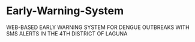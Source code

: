 # Early-Warning-System
WEB-BASED EARLY WARNING SYSTEM FOR DENGUE OUTBREAKS WITH SMS ALERTS IN THE 4TH DISTRICT OF LAGUNA
